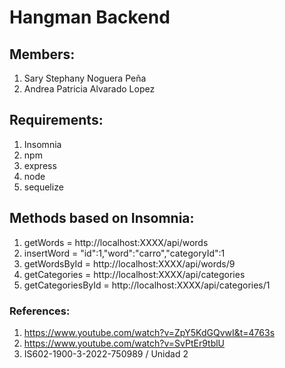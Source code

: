 # Hangman Backend

## Members:

1. Sary Stephany Noguera Peña
2. Andrea Patricia Alvarado Lopez

## Requirements:
1. Insomnia
2. npm
3. express
4. node
5. sequelize

## Methods based on Insomnia:

1. getWords = http://localhost:XXXX/api/words
2. insertWord = "id":1,"word":"carro","categoryId":1
3. getWordsById = http://localhost:XXXX/api/words/9
4. getCategories = http://localhost:XXXX/api/categories
5. getCategoriesById = http://localhost:XXXX/api/categories/1


### References:
1. https://www.youtube.com/watch?v=ZpY5KdGQvwI&t=4763s
2. https://www.youtube.com/watch?v=SvPtEr9tblU
3.  IS602-1900-3-2022-750989 / Unidad 2 